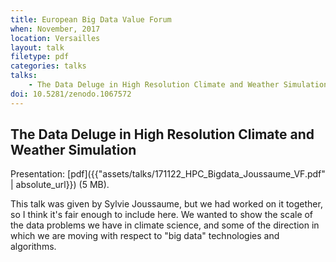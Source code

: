 ```yaml
---
title: European Big Data Value Forum
when: November, 2017
location: Versailles
layout: talk
filetype: pdf
categories: talks
talks:
    - The Data Deluge in High Resolution Climate and Weather Simulation
doi: 10.5281/zenodo.1067572
---
```


The Data Deluge in High Resolution Climate and Weather Simulation
-----------------------------------------------------------------

Presentation: [pdf]({{"assets/talks/171122_HPC_Bigdata_Joussaume_VF.pdf" | absolute_url}}) (5 MB).

This talk was given by Sylvie Joussaume, but we had worked on it together, so I think it's fair enough to include here. We wanted to show the scale of the data problems we have in climate science, and some of the direction in which we are moving with respect to "big data" technologies and algorithms.
